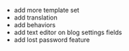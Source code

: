 * add more template set
* add translation
* add behaviors
* add text editor on blog settings fields
* add lost password feature